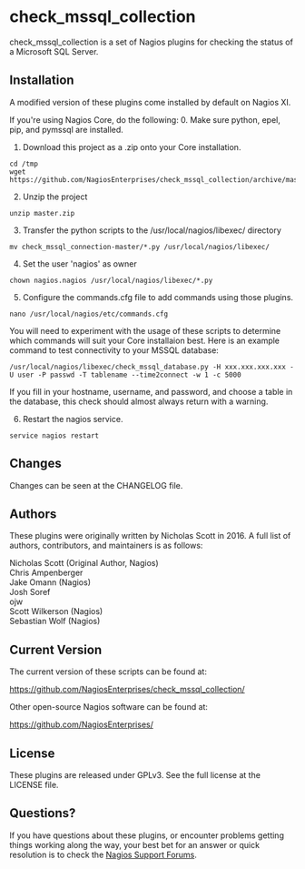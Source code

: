 check_mssql_collection
======================

check_mssql_collection is a set of Nagios plugins for checking the status of a
Microsoft SQL Server.

Installation
----------------------

A modified version of these plugins come installed by default on Nagios XI.

If you're using Nagios Core, do the following:
0. Make sure python, epel, pip, and pymssql are installed.

1. Download this project as a .zip onto your Core installation.

```
cd /tmp
wget https://github.com/NagiosEnterprises/check_mssql_collection/archive/master.zip
```
2. Unzip the project
```
unzip master.zip
```
3. Transfer the python scripts to the /usr/local/nagios/libexec/ directory
```
mv check_mssql_connection-master/*.py /usr/local/nagios/libexec/
```
4. Set the user 'nagios' as owner
```
chown nagios.nagios /usr/local/nagios/libexec/*.py 
```
5. Configure the commands.cfg file to add commands using those plugins.
```
nano /usr/local/nagios/etc/commands.cfg
```
You will need to experiment with the usage of these scripts to determine which
commands will suit your Core installaion best. Here is an example command to
test connectivity to your MSSQL database:
```
/usr/local/nagios/libexec/check_mssql_database.py -H xxx.xxx.xxx.xxx -U user -P passwd -T tablename --time2connect -w 1 -c 5000
```
If you fill in your hostname, username, and password, and choose a table in the
database, this check should almost always return with a warning.

6. Restart the nagios service.
```
service nagios restart
```
Changes
----------------------

Changes can be seen at the CHANGELOG file.

Authors
----------------------

These plugins were originally written by Nicholas Scott in 2016. A full list
of authors, contributors, and maintainers is as follows:

Nicholas Scott (Original Author, Nagios)  
Chris Ampenberger  
Jake Omann (Nagios)  
Josh Soref  
ojw  
Scott Wilkerson (Nagios)  
Sebastian Wolf (Nagios)  

Current Version
----------------------

The current version of these scripts can be found at:

  https://github.com/NagiosEnterprises/check_mssql_collection/

Other open-source Nagios software can be found at:

  https://github.com/NagiosEnterprises/

License
-------

These plugins are released under GPLv3. See the full license at the LICENSE 
file.

Questions?
----------

If you have questions about these plugins, or encounter problems getting things
working along the way, your best bet for an answer or quick resolution is to check the
[Nagios Support Forums](https://support.nagios.com/forum/viewforum.php?f=5).
